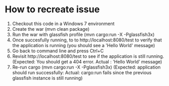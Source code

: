 How to recreate issue
=============

1. Checkout this code in a Windows 7 environment
2. Create the war (mvn clean package)
3. Run the war with glassfish profile (mvn cargo:run -X -Pglassfish3x)
4. Once succesfully running, to to http://localhost:8080/test to verify that the application is running (you should see a 'Hello World' message)
5. Go back to command line and press Ctrl+C
6. Revisit http://localhost:8080/test to see if the application is still running. (Expected: You should get a 404 error. Actual : 'Hello World' message)
7. Re-run cargo (mvn cargo:run -X -Pglassfish3x) (Expected: application should run successfully: Actual: cargo:run fails since the previous glassfish instance is still running)
